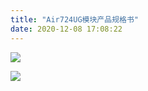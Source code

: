 ```yaml
---
title: "Air724UG模块产品规格书"
date: 2020-12-08 17:08:22
---
```


<p></p><div class="media-wrap image-wrap"><img class="media-wrap image-wrap" src="http://openluat-luatcommunity.oss-cn-hangzhou.aliyuncs.com/images/20210106175606620_Air724UG_模块产品规格书-v2.0_00.png"/></div><p></p><div class="media-wrap image-wrap"><img class="media-wrap image-wrap" src="http://openluat-luatcommunity.oss-cn-hangzhou.aliyuncs.com/images/20210106175610074_Air724UG_模块产品规格书-v2.0_01.png"/></div><p></p><p></p>